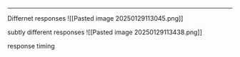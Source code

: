 ___

Differnet responses
![[Pasted image 20250129113045.png]]

subtly different responses
![[Pasted image 20250129113438.png]]

response timing

